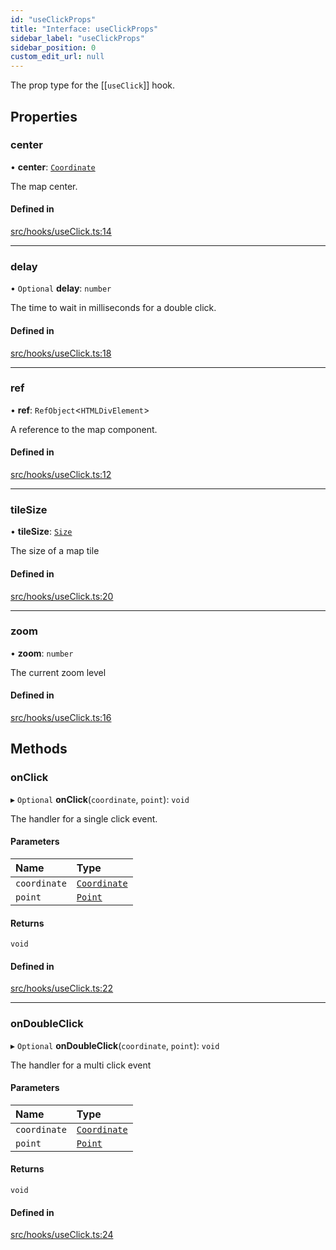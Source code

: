 ```yaml
---
id: "useClickProps"
title: "Interface: useClickProps"
sidebar_label: "useClickProps"
sidebar_position: 0
custom_edit_url: null
---
```


The prop type for the [[`useClick`]] hook.

## Properties

### center

• **center**: [`Coordinate`](Coordinate.md)

The map center.

#### Defined in

[src/hooks/useClick.ts:14](https://github.com/rob-blackbourn/jetblack-map/blob/0342e44/src/hooks/useClick.ts#L14)

___

### delay

• `Optional` **delay**: `number`

The time to wait in milliseconds for a double click.

#### Defined in

[src/hooks/useClick.ts:18](https://github.com/rob-blackbourn/jetblack-map/blob/0342e44/src/hooks/useClick.ts#L18)

___

### ref

• **ref**: `RefObject`<`HTMLDivElement`\>

A reference to the map component.

#### Defined in

[src/hooks/useClick.ts:12](https://github.com/rob-blackbourn/jetblack-map/blob/0342e44/src/hooks/useClick.ts#L12)

___

### tileSize

• **tileSize**: [`Size`](Size.md)

The size of a map tile

#### Defined in

[src/hooks/useClick.ts:20](https://github.com/rob-blackbourn/jetblack-map/blob/0342e44/src/hooks/useClick.ts#L20)

___

### zoom

• **zoom**: `number`

The current zoom level

#### Defined in

[src/hooks/useClick.ts:16](https://github.com/rob-blackbourn/jetblack-map/blob/0342e44/src/hooks/useClick.ts#L16)

## Methods

### onClick

▸ `Optional` **onClick**(`coordinate`, `point`): `void`

The handler for a single click event.

#### Parameters

| Name | Type |
| :------ | :------ |
| `coordinate` | [`Coordinate`](Coordinate.md) |
| `point` | [`Point`](../modules.md#point) |

#### Returns

`void`

#### Defined in

[src/hooks/useClick.ts:22](https://github.com/rob-blackbourn/jetblack-map/blob/0342e44/src/hooks/useClick.ts#L22)

___

### onDoubleClick

▸ `Optional` **onDoubleClick**(`coordinate`, `point`): `void`

The handler for a multi click event

#### Parameters

| Name | Type |
| :------ | :------ |
| `coordinate` | [`Coordinate`](Coordinate.md) |
| `point` | [`Point`](../modules.md#point) |

#### Returns

`void`

#### Defined in

[src/hooks/useClick.ts:24](https://github.com/rob-blackbourn/jetblack-map/blob/0342e44/src/hooks/useClick.ts#L24)
